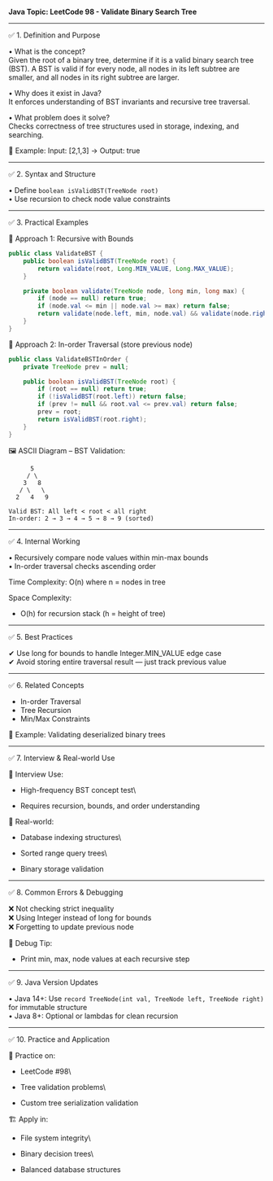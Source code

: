 **Java Topic: LeetCode 98 - Validate Binary Search Tree**

---

✅ 1. Definition and Purpose

• What is the concept?\
Given the root of a binary tree, determine if it is a valid binary search tree (BST). A BST is valid if for every node, all nodes in its left subtree are smaller, and all nodes in its right subtree are larger.

• Why does it exist in Java?\
It enforces understanding of BST invariants and recursive tree traversal.

• What problem does it solve?\
Checks correctness of tree structures used in storage, indexing, and searching.

🧠 Example: Input: [2,1,3] → Output: true

---

✅ 2. Syntax and Structure

• Define `boolean isValidBST(TreeNode root)`\
• Use recursion to check node value constraints

---

✅ 3. Practical Examples

🔹 Approach 1: Recursive with Bounds

```java
public class ValidateBST {
    public boolean isValidBST(TreeNode root) {
        return validate(root, Long.MIN_VALUE, Long.MAX_VALUE);
    }

    private boolean validate(TreeNode node, long min, long max) {
        if (node == null) return true;
        if (node.val <= min || node.val >= max) return false;
        return validate(node.left, min, node.val) && validate(node.right, node.val, max);
    }
}
```

🔹 Approach 2: In-order Traversal (store previous node)

```java
public class ValidateBSTInOrder {
    private TreeNode prev = null;

    public boolean isValidBST(TreeNode root) {
        if (root == null) return true;
        if (!isValidBST(root.left)) return false;
        if (prev != null && root.val <= prev.val) return false;
        prev = root;
        return isValidBST(root.right);
    }
}
```

🖼️ ASCII Diagram – BST Validation:

```
      5
     / \
    3   8
   / \   \
  2   4   9

Valid BST: All left < root < all right
In-order: 2 → 3 → 4 → 5 → 8 → 9 (sorted)
```

---

✅ 4. Internal Working

• Recursively compare node values within min-max bounds\
• In-order traversal checks ascending order

Time Complexity: O(n) where n = nodes in tree

Space Complexity:

- O(h) for recursion stack (h = height of tree)

---

✅ 5. Best Practices

✔ Use long for bounds to handle Integer.MIN\_VALUE edge case\
✔ Avoid storing entire traversal result — just track previous value

---

✅ 6. Related Concepts

- In-order Traversal
- Tree Recursion
- Min/Max Constraints

🧠 Example: Validating deserialized binary trees

---

✅ 7. Interview & Real-world Use

🧠 Interview Use:

- High-frequency BST concept test\

- Requires recursion, bounds, and order understanding

🏢 Real-world:

- Database indexing structures\

- Sorted range query trees\

- Binary storage validation

---

✅ 8. Common Errors & Debugging

❌ Not checking strict inequality\
❌ Using Integer instead of long for bounds\
❌ Forgetting to update previous node

🧪 Debug Tip:

- Print min, max, node values at each recursive step

---

✅ 9. Java Version Updates

• Java 14+: Use `record TreeNode(int val, TreeNode left, TreeNode right)` for immutable structure\
• Java 8+: Optional or lambdas for clean recursion

---

✅ 10. Practice and Application

📝 Practice on:

- LeetCode #98\

- Tree validation problems\

- Custom tree serialization validation

🏗 Apply in:

- File system integrity\

- Binary decision trees\

- Balanced database structures

